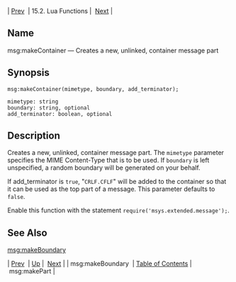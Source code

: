 | [Prev](lua.ref.msg_makeBoundary)  | 15.2. Lua Functions |  [Next](lua.ref.msg_makePart.php) |

<a name="lua.ref.msg_makeContainer"></a>
## Name

msg:makeContainer — Creates a new, unlinked, container message part

<a name="idp25532448"></a>
## Synopsis

`msg:makeContainer(mimetype, boundary, add_terminator);`

```
mimetype: string
boundary: string, optional
add_terminator: boolean, optional
```
<a name="idp25535232"></a>
## Description

Creates a new, unlinked, container message part. The `mimetype` parameter specifies the MIME Content-Type that is to be used. If `boundary` is left unspecified, a random boundary will be generated on your behalf.

If add_terminator is `true`, "`CRLF.CFLF`" will be added to the container so that it can be used as the top part of a message. This parameter defaults to `false`.

Enable this function with the statement `require('msys.extended.message');`.

<a name="idp25540688"></a>
## See Also

[msg:makeBoundary](lua.ref.msg_makeBoundary "msg:makeBoundary")

| [Prev](lua.ref.msg_makeBoundary)  | [Up](lua.function.details.php) |  [Next](lua.ref.msg_makePart.php) |
| msg:makeBoundary  | [Table of Contents](index) |  msg:makePart |
